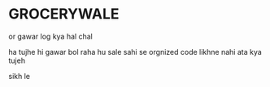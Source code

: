# GROCERYWALE




or gawar log kya hal chal 


ha tujhe hi gawar bol raha hu sale sahi se orgnized code  likhne nahi ata kya tujeh  

sikh le 
